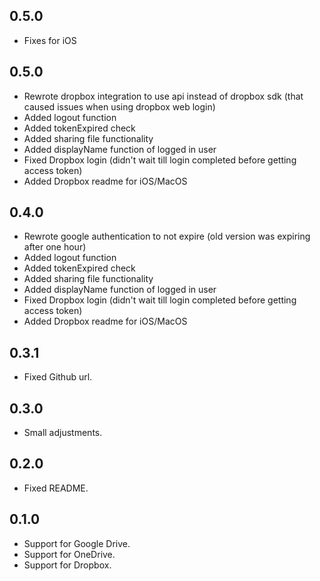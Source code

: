 ## 0.5.0
* Fixes for iOS 

## 0.5.0

* Rewrote dropbox integration to use api instead of dropbox sdk (that caused issues when using dropbox web login)
* Added logout function
* Added tokenExpired check
* Added sharing file functionality
* Added displayName function of logged in user
* Fixed Dropbox login (didn't wait till login completed before getting access token)
* Added Dropbox readme for iOS/MacOS

## 0.4.0

* Rewrote google authentication to not expire (old version was expiring after one hour)
* Added logout function
* Added tokenExpired check
* Added sharing file functionality
* Added displayName function of logged in user
* Fixed Dropbox login (didn't wait till login completed before getting access token)
* Added Dropbox readme for iOS/MacOS

## 0.3.1

* Fixed Github url.

## 0.3.0

* Small adjustments.

## 0.2.0

* Fixed README.

## 0.1.0

* Support for Google Drive.
* Support for OneDrive.
* Support for Dropbox.
